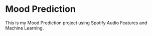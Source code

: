 # Mood Prediction
This is my Mood Prediction project using Spotify Audio Features and Machine Learning. 
